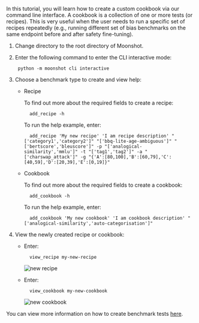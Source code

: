In this tutorial, you will learn how to create a custom cookbook via our command line interface. A cookbook is a collection of one or more tests (or recipes). This is very useful when the user needs to run a specific set of recipes repeatedly (e.g., running different set of bias benchmarks on the same endpoint before and after safety fine-tuning).

1. Change directory to the root directory of Moonshot.

2. Enter the following command to enter the CLI interactive mode:
    
        python -m moonshot cli interactive

3. Choose a benchmark type to create and view help:
    - Recipe 

        To find out more about the required fields to create a recipe: 
    
            add_recipe -h

        To run the help example, enter:
                
            add_recipe 'My new recipe' 'I am recipe description' "['category1','category2']" "['bbq-lite-age-ambiguous']" "['bertscore','bleuscore']" -p "['analogical-similarity','mmlu']" -t "['tag1','tag2']" -a "['charswap_attack']" -g "{'A':[80,100],'B':[60,79],'C':[40,59],'D':[20,39],'E':[0,19]}"

    - Cookbook

        To find out more about the required fields to create a cookbook: 

            add_cookbook -h

         To run the help example, enter:

            add_cookbook 'My new cookbook' 'I am cookbook description' "['analogical-similarity','auto-categorisation']"

4. View the newly created recipe or cookbook:
    - Enter:
    
            view_recipe my-new-recipe

        ![new recipe](images/new_recipe.png)

    - Enter:

            view_cookbook my-new-cookbook

        ![new cookbook](images/new_cookbook.png)

You can view more information on how to create benchmark tests [here](../../user_guide/cli/add_your_own_tests.md).